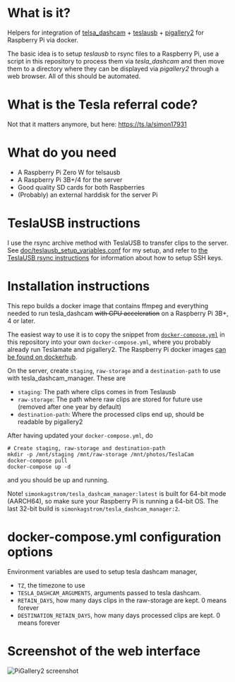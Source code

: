 # What is it?
Helpers for integration of [telsa_dashcam](https://github.com/ehendrix23/tesla_dashcam) +
[teslausb](https://github.com/marcone/teslausb) + [pigallery2](https://github.com/bpatrik/pigallery2)
for Raspberry Pi via docker.

The basic idea is to setup *teslausb* to rsync files to a Raspberry Pi, use a script in
this repository to process them via *tesla_dashcam* and then move them to a directory
where they can be displayed via *pigallery2* through a web browser. All of this should
be automated.

# What is the Tesla referral code?

Not that it matters anymore, but here: https://ts.la/simon17931

# What do you need

* A Raspberry Pi Zero W for telsausb
* A Raspberry Pi 3B+/4 for the server
* Good quality SD cards for both Raspberries
* (Probably) an external harddisk for the server Pi

# TeslaUSB instructions
I use the rsync archive method with TeslaUSB to transfer clips to the server. See
[doc/teslausb_setup_variables.conf](./doc/teslausb_setup_variables.conf) for my setup,
and refer to [the TeslaUSB
rsync instructions](https://github.com/marcone/teslausb/blob/main-dev/doc/SetupRSync.md) for information about how to setup SSH keys.

# Installation instructions
This repo builds a docker image that contains ffmpeg and everything needed to run
tesla_dashcam ~~with GPU acceleration~~ on a Raspberry Pi 3B+, 4 or later.

The easiest way to use it is to copy the snippet from [`docker-compose.yml`](./docker-compose.yml) in this
repository into your own `docker-compose.yml`, where you probably already run Teslamate
and pigallery2. The Raspberry Pi docker images
[can be found on dockerhub](https://hub.docker.com/repository/docker/simonkagstrom/tesla_dashcam_manager/general).

On the server, create `staging`, `raw-storage` and a `destination-path` to use with
tesla_dashcam_manager. These are

* `staging`: The path where clips comes in from Teslausb
* `raw-storage`: The path where raw clips are stored for future use (removed after
  one year by default)
* `destination-path`: Where the processed clips end up, should be readable by pigallery2

After having updated your `docker-compose.yml`, do

```
# Create staging, raw-storage and destination-path
mkdir -p /mnt/staging /mnt/raw-storage /mnt/photos/TeslaCam
docker-compose pull
docker-compose up -d
```

and you should be up and running.

Note! `simonkagstrom/tesla_dashcam_manager:latest` is built for 64-bit mode (AARCH64),
so make sure your Raspberry Pi is running a 64-bit OS. The last 32-bit build is
`simonkagstrom/tesla_dashcam_manager:2`.

# docker-compose.yml configuration options
Environment variables are used to setup tesla dashcam manager,

* `TZ`, the timezone to use
* `TESLA_DASHCAM_ARGUMENTS`, arguments passed to tesla dashcam.
* `RETAIN_DAYS`, how many days clips in the raw-storage are kept. 0 means forever
* `DESTINATION_RETAIN_DAYS`, how many days processed clips are kept. 0 means forever

# Screenshot of the web interface

 ![PiGallery2 screenshot](pigallery.png)
